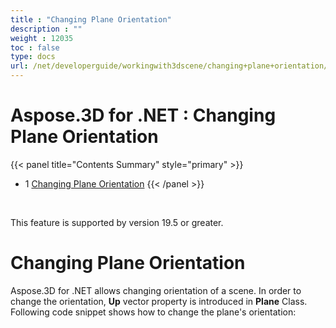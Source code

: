 ```yaml
---
title : "Changing Plane Orientation" 
description : "" 
weight : 12035 
toc : false
type: docs
url: /net/developerguide/workingwith3dscene/changing+plane+orientation/
---
```


# Aspose.3D for .NET : Changing Plane Orientation


{{< panel title="Contents Summary" style="primary" >}}
*   1 [Changing Plane Orientation](#changing-plane-orientation)
{{< /panel >}}
 

 

This feature is supported by version 19.5 or greater.

# Changing Plane Orientation

Aspose.3D for .NET allows changing orientation of a scene. In order to change the orientation, **Up** vector property is introduced in **Plane** Class. Following code snippet shows how to change the plane's orientation:

